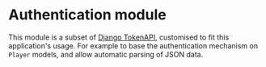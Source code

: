 # Authentication module
This module is a subset of [Django TokenAPI](https://github.com/jpulgarin/django-tokenapi), customised to fit this application's usage. For example to base the authentication mechanism on `Player` models, and allow automatic parsing of JSON data.
 